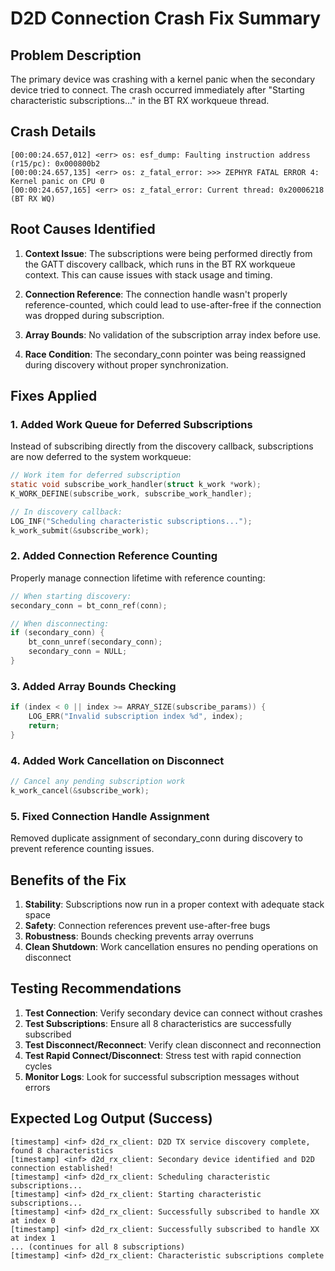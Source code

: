 # D2D Connection Crash Fix Summary

## Problem Description
The primary device was crashing with a kernel panic when the secondary device tried to connect. The crash occurred immediately after "Starting characteristic subscriptions..." in the BT RX workqueue thread.

## Crash Details
```
[00:00:24.657,012] <err> os: esf_dump: Faulting instruction address (r15/pc): 0x000800b2
[00:00:24.657,135] <err> os: z_fatal_error: >>> ZEPHYR FATAL ERROR 4: Kernel panic on CPU 0
[00:00:24.657,165] <err> os: z_fatal_error: Current thread: 0x20006218 (BT RX WQ)
```

## Root Causes Identified

1. **Context Issue**: The subscriptions were being performed directly from the GATT discovery callback, which runs in the BT RX workqueue context. This can cause issues with stack usage and timing.

2. **Connection Reference**: The connection handle wasn't properly reference-counted, which could lead to use-after-free if the connection was dropped during subscription.

3. **Array Bounds**: No validation of the subscription array index before use.

4. **Race Condition**: The secondary_conn pointer was being reassigned during discovery without proper synchronization.

## Fixes Applied

### 1. Added Work Queue for Deferred Subscriptions
Instead of subscribing directly from the discovery callback, subscriptions are now deferred to the system workqueue:

```c
// Work item for deferred subscription
static void subscribe_work_handler(struct k_work *work);
K_WORK_DEFINE(subscribe_work, subscribe_work_handler);

// In discovery callback:
LOG_INF("Scheduling characteristic subscriptions...");
k_work_submit(&subscribe_work);
```

### 2. Added Connection Reference Counting
Properly manage connection lifetime with reference counting:

```c
// When starting discovery:
secondary_conn = bt_conn_ref(conn);

// When disconnecting:
if (secondary_conn) {
    bt_conn_unref(secondary_conn);
    secondary_conn = NULL;
}
```

### 3. Added Array Bounds Checking
```c
if (index < 0 || index >= ARRAY_SIZE(subscribe_params)) {
    LOG_ERR("Invalid subscription index %d", index);
    return;
}
```

### 4. Added Work Cancellation on Disconnect
```c
// Cancel any pending subscription work
k_work_cancel(&subscribe_work);
```

### 5. Fixed Connection Handle Assignment
Removed duplicate assignment of secondary_conn during discovery to prevent reference counting issues.

## Benefits of the Fix

1. **Stability**: Subscriptions now run in a proper context with adequate stack space
2. **Safety**: Connection references prevent use-after-free bugs
3. **Robustness**: Bounds checking prevents array overruns
4. **Clean Shutdown**: Work cancellation ensures no pending operations on disconnect

## Testing Recommendations

1. **Test Connection**: Verify secondary device can connect without crashes
2. **Test Subscriptions**: Ensure all 8 characteristics are successfully subscribed
3. **Test Disconnect/Reconnect**: Verify clean disconnect and reconnection
4. **Test Rapid Connect/Disconnect**: Stress test with rapid connection cycles
5. **Monitor Logs**: Look for successful subscription messages without errors

## Expected Log Output (Success)
```
[timestamp] <inf> d2d_rx_client: D2D TX service discovery complete, found 8 characteristics
[timestamp] <inf> d2d_rx_client: Secondary device identified and D2D connection established!
[timestamp] <inf> d2d_rx_client: Scheduling characteristic subscriptions...
[timestamp] <inf> d2d_rx_client: Starting characteristic subscriptions...
[timestamp] <inf> d2d_rx_client: Successfully subscribed to handle XX at index 0
[timestamp] <inf> d2d_rx_client: Successfully subscribed to handle XX at index 1
... (continues for all 8 subscriptions)
[timestamp] <inf> d2d_rx_client: Characteristic subscriptions complete
```